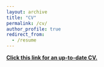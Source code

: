 ```yaml
---
layout: archive
title: "CV"
permalink: /cv/
author_profile: true
redirect_from:
  - /resume
---
```


<b>[Click this link for an up-to-date CV.](/files/cv.pdf)</b>
